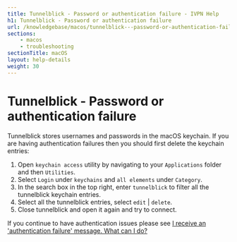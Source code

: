 ```yaml
---
title: Tunnelblick - Password or authentication failure - IVPN Help
h1: Tunnelblick - Password or authentication failure
url: /knowledgebase/macos/tunnelblick---password-or-authentication-failure/
sections:
    - macos
    - troubleshooting
sectionTitle: macOS
layout: help-details
weight: 30
---
```

# Tunnelblick - Password or authentication failure

Tunnelblick stores usernames and passwords in the macOS keychain. If you are having authentication failures then you should first delete the keychain entries:

1. Open `keychain access` utility by navigating to your `Applications` folder and then `Utilities`.
2. Select `Login` under `keychains` and `all elements` under `Category`.
3. In the search box in the top right, enter `tunnelblick` to filter all the tunnelblick keychain entries.
4. Select all the tunnelblick entries, select `edit` | `delete`.
5. Close tunnelblick and open it again and try to connect.

If you continue to have authentication issues please see [I receive an 'authentication failure' message. What can I do?](/knowledgebase/troubleshooting/i-receive-an-andsharp039authentication-failureandsharp039-message-what-can-i-do/)
